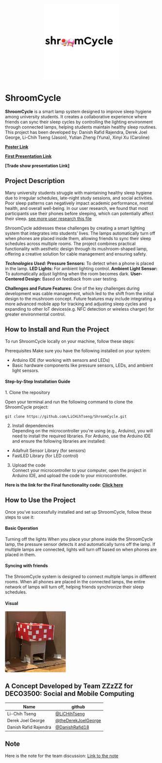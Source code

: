 <p align="center">
 <img src="https://github.com/LiCHihTseng/ShroomCycle/blob/main/source/logo_black.gif" alt="ShroomCycle Logo" height="250" >
</p>

# ShroomCycle
**ShroomCycle** is a smart lamp system designed to improve sleep hygiene among university students. It creates a collaborative experience where friends can sync their sleep cycles by controlling the lighting environment through connected lamps, helping students maintain healthy sleep routines. This project has been developed by: Danish Rafid Rajendra, Derek Joel George, Li-Chih Tseng (Jason), Yutian Zheng (Yuna), Xinyi Xu (Caroline) 

**[Poster Link](https://github.com/LiCHihTseng/ShroomCycle/blob/main/POSTER.pdf)**

**[First Presentation Link](https://github.com/LiCHihTseng/ShroomCycle/blob/main/Presentation.pdf)**

**[Trade show presentation Link]**

## Project Description
Many university students struggle with maintaining healthy sleep hygiene due to irregular schedules, late-night study sessions, and social activities. Poor sleep patterns can negatively impact academic performance, mental health, and overall well-being. In our user research, we found that most participants use their phones before sleeping, which can potentially affect their sleep. [see more user research this file](https://github.com/LiCHihTseng/ShroomCycle/tree/main/User%20Research%20-%20Diary%20Study)

ShroomCycle addresses these challenges by creating a smart lighting system that integrates into students’ lives. The lamps automatically turn off when phones are placed inside them, allowing friends to sync their sleep schedules across multiple rooms. The project combines practical functionality with aesthetic design through its mushroom-shaped lamp, offering a creative solution for cable management and ensuring safety.

***Technologies Used:***
**Pressure Sensors:** To detect when a phone is placed in the lamp.
**LED Lights:** For ambient lighting control.
**Ambient Light Sensor:** To automatically adjust lighting when the room becomes dark.
**User-Centered Design:** Based on feedback from user testing.


**Challenges and Future Features:**
One of the key challenges during development was cable management, which led to the shift from the initial design to the mushroom concept.
Future features may include integrating a more advanced mobile app for tracking and adjusting sleep cycles and expanding to other IoT devices(e.g. NFC detection or wireless charger) for greater environmental control.

## How to Install and Run the Project
To run ShroomCycle locally on your machine, follow these steps:

Prerequisites
Make sure you have the following installed on your system:

- Arduino IDE (for working with sensors and LEDs)
- Basic hardware components like pressure sensors, LEDs, and ambient light sensors.

<h4>Step-by-Step Installation Guide</h4>
1. Clone the repository<br>

Open your terminal and run the following command to clone the ShroomCycle project:

```
git clone https://github.com/LiCHihTseng/ShroomCycle.git
```
2. Install dependencies<br>
Depending on the microcontroller you're using (e.g., Arduino), you will need to install the required libraries. For Arduino, use the Arduino IDE and ensure the following libraries are installed:
- Adafruit Sensor Library (for sensors)
- FastLED Library (for LED control)

3. Upload the code<br>
Connect your microcontroller to your computer, open the project in Arduino IDE, and upload the code to your microcontroller.

**Here is the link for the Final functionality code: [Click here](https://github.com/LiCHihTseng/ShroomCycle/blob/main/Final_Prototype.ino)**


## How to Use the Project
Once you’ve successfully installed and set up ShroomCycle, follow these steps to use it:

<h4>Basic Operation</h4>
Turning off the lights
When you place your phone inside the ShroomCycle lamp, the pressure sensor detects it and automatically turns off the lamp. If multiple lamps are connected, lights will turn off based on when phones are placed in them.

<h4>Syncing with friends</h4>
The ShroomCycle system is designed to connect multiple lamps in different rooms. When all phones are placed in the connected lamps, the entire network of lamps will turn off, helping friends synchronize their sleep schedules.

<h4>Visual</h4>

<img src="https://github.com/LiCHihTseng/ShroomCycle/blob/main/source/ShroomCycle.png" alt="Initial Prototype" style="height: 200px">

## A Concept Developed by Team ZZzZZ for DECO3500: Social and Mobile Computing

| Name  | github |
| ------------- | ------------- |
| Li-Chih Tseng  | [@LiCHihTseng](https://github.com/LiCHihTseng)  |
| Derek Joel George  | [@theDerekJoelGeorge](https://github.com/theDerekJoelGeorge)   |
| Danish Rafid Rajendra | [@DanishRafid18](https://github.com/DanishRafid18) |

## Note
Here is the note for the team discussion:
[Link to the note](https://web.goodnotes.com/s/fYJEnX1yz7JSfvdPmL7m31#page-)
